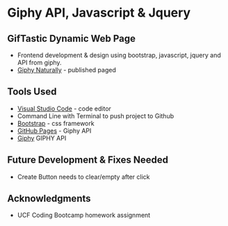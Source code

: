 # Giphy API, Javascript & Jquery

## GifTastic Dynamic Web Page
* Frontend development & design using bootstrap, javascript, jquery and API from giphy.
* [Giphy Naturally](https://susanchiemi.github.io/gifTastic/) - published paged

## Tools Used
* [Visual Studio Code](https://code.visualstudio.com/) - code editor
* Command Line with Terminal to push project to Github
* [Bootstrap](https://getbootstrap.com/) - css framework
* [GitHub Pages](https://help.github.com/articles/what-is-github-pages/) - Giphy API
* [Giphy](https://giphy.com/) GIPHY API

## Future Development & Fixes Needed
* Create Button needs to clear/empty after click

## Acknowledgments
* UCF Coding Bootcamp homework assignment
